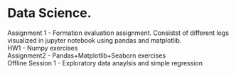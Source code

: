 # Data Science. 

Assignment 1 - Formation evaluation assignment. Consistst of different logs visualized in jupyter notebook using pandas and matplotlib. <br />
HW1 - Numpy exercises <br />
Assignment2 - Pandas+Matplotlib+Seaborn exercises <br />
Offline Session 1 - Exploratory data anaylsis and simple regression <br />
